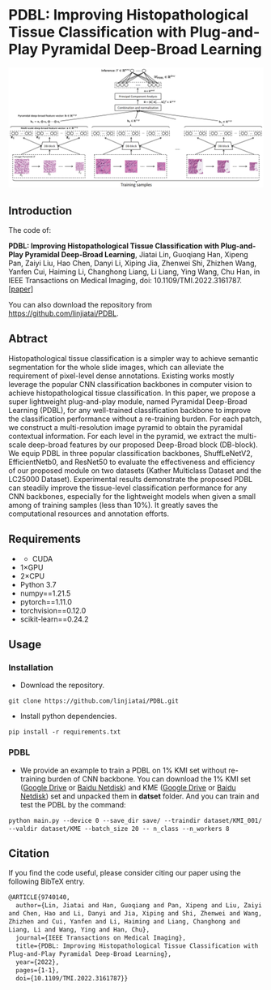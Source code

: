 # PDBL: Improving Histopathological Tissue Classification with Plug-and-Play Pyramidal Deep-Broad Learning
![outline](PDBL.png)

## Introduction
The code of:

**PDBL: Improving Histopathological Tissue Classification with Plug-and-Play Pyramidal Deep-Broad Learning**, Jiatai Lin, Guoqiang Han, Xipeng Pan, Zaiyi Liu, Hao Chen, Danyi Li, Xiping Jia, Zhenwei Shi, Zhizhen Wang, Yanfen Cui, Haiming Li, Changhong Liang, Li Liang, Ying Wang, Chu Han, in IEEE Transactions on Medical Imaging, doi: 10.1109/TMI.2022.3161787.[[paper]](https://ieeexplore.ieee.org/document/9740140)

You can also download the repository from https://github.com/linjiatai/PDBL.

## Abtract
Histopathological tissue classification is a simpler way to achieve semantic segmentation for the whole slide images, which can alleviate the requirement of pixel-level dense annotations. Existing works mostly leverage the popular CNN classification backbones in computer vision to achieve histopathological tissue classification. In this paper, we propose a super lightweight plug-and-play module, named Pyramidal Deep-Broad Learning (PDBL), for any well-trained classification backbone to improve the classification performance without a re-training burden. For each patch, we construct a multi-resolution image pyramid to obtain the pyramidal contextual information. For each level in the pyramid, we extract the multi-scale deep-broad features by our proposed Deep-Broad block (DB-block). We equip PDBL in three popular classification backbones, ShuffLeNetV2, EfficientNetb0, and ResNet50 to evaluate the effectiveness and efficiency of our proposed module on two datasets (Kather Multiclass Dataset and the LC25000 Dataset). Experimental results demonstrate the proposed PDBL can steadily improve the tissue-level classification performance for any CNN backbones, especially for the lightweight models when given a small among of training samples (less than 10%). It greatly saves the computational resources and annotation efforts.

## Requirements
- - CUDA
- 1×GPU
- 2×CPU
- Python 3.7
- numpy==1.21.5
- pytorch==1.11.0
- torchvision==0.12.0
- scikit-learn==0.24.2
## Usage
### Installation
- Download the repository.
```
git clone https://github.com/linjiatai/PDBL.git
```
- Install python dependencies.
```
pip install -r requirements.txt
```

### PDBL
- We provide an example to train a PDBL on 1% KMI set without re-training burden of CNN backbone. You can download the 1% KMI set ([Google Drive](www.baidu.com) or [Baidu Netdisk](www.baidu.com)) and KME ([Google Drive](www.baidu.com) or [Baidu Netdisk](www.baidu.com)) set and unpacked them in **datset** folder. And you can train and test the PDBL by the command:

```
python main.py --device 0 --save_dir save/ --traindir dataset/KMI_001/ --valdir dataset/KME --batch_size 20 -- n_class --n_workers 8
```

## Citation
If you find the code useful, please consider citing our paper using the following BibTeX entry.
```
@ARTICLE{9740140,
  author={Lin, Jiatai and Han, Guoqiang and Pan, Xipeng and Liu, Zaiyi and Chen, Hao and Li, Danyi and Jia, Xiping and Shi, Zhenwei and Wang, Zhizhen and Cui, Yanfen and Li, Haiming and Liang, Changhong and Liang, Li and Wang, Ying and Han, Chu},
  journal={IEEE Transactions on Medical Imaging}, 
  title={PDBL: Improving Histopathological Tissue Classification with Plug-and-Play Pyramidal Deep-Broad Learning}, 
  year={2022},
  pages={1-1},
  doi={10.1109/TMI.2022.3161787}}
```


